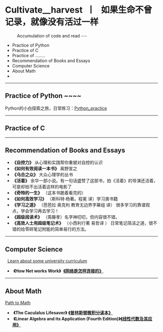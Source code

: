 # Cultivate__harvest  丨   如果生命不曾记录，就像没有活过一样

                Accumulation of code and read
                 ---
* Practice of Python
* Practice of C
* Practice of ........
* Recommendation of Books and Essays
* Computer Science 
* About Math
*

---

## Practice of Python ~~~~
Python的小白探索之旅，日常练习：[Python_practice](https://github.com/wnz27/Cultivate__harvest/blob/master/Python_harvest.md)


---
## Practice of C


---
## Recommendation of Books and Essays

*  **《自控力》**    从心理和实践帮你重塑对自控的认识
*  **《如何有效阅读一本书》**   奥野宣之
*  **《乌合之众》**  大众心理学的丛书
*  **《活着》**  余华一部小说。有一句话盛赞了这部书，拍《活着》的导演还活着，可是却拍不出活着这样的电影了
*  **《奇特的一生》** （这本书跪着看完的）
*  **《如何高效学习》** （斯科特·杨著。程冕 译）学习类书籍 
*  **《学习之道》** （芭芭拉 奥克利 教育无边界字幕组 译） 很多学习的靠谱观点，学会学习再去学习！
*  **《超级阅读术》** （斋藤孝）名字神叨叨，但内容很不错。
*  **《高效人士用超级笔记术》** （小西利行著 易哲译 ） 日常笔记简洁之道，很不错的给零碎笔记附能的简单易行的方法。

---
## Computer Science 
   [Learn about some university curriculum](https://github.com/wnz27/Computer-Science)
   
*  **《How Net works Work》**  [**《网络是怎样连接的》**]()


---
## About Math
   [Path to Math](https://github.com/wnz27/About-Math)
   
*  **《The Caculalus Lifesaver》** [**《普林斯顿微积分读本》**]()
*  **《Linear Algebra and its Application (Fourth Edition)》**[**《线性代数及其应用》**]()





##
